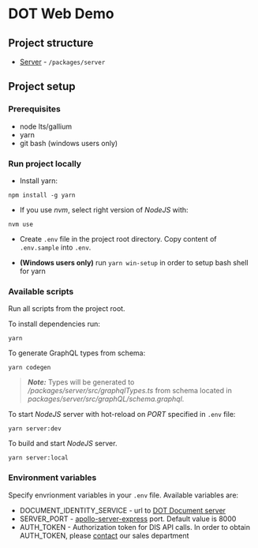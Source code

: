 # DOT Web Demo

## Project structure

- [Server](#server) - `/packages/server`

## Project setup

### Prerequisites

- node lts/gallium
- yarn
- git bash (windows users only)

### Run project locally

- Install yarn:

```
npm install -g yarn
```

- If you use _nvm_, select right version of _NodeJS_ with:

```
nvm use
```

- Create `.env` file in the project root directory. Copy content of `.env.sample` into `.env`.

- **(Windows users only)** run `yarn win-setup` in order to setup bash shell for yarn

### Available scripts

Run all scripts from the project root.

To install dependencies run:

```
yarn
```

To generate GraphQL types from schema:

```
yarn codegen
```

> **_Note:_** Types will be generated to _/packages/server/src/graphqlTypes.ts_ from schema located in _packages/server/src/graphQL/schema.graphql_.

To start _NodeJS_ server with hot-reload on _PORT_ specified in `.env` file:

```
yarn server:dev
```

To build and start _NodeJS_ server.

```
yarn server:local
```

### Environment variables

Specify envrionment variables in your `.env` file. Available variables are:

- DOCUMENT_IDENTITY_SERVICE - url to [DOT Document server](https://developers.innovatrics.com/digital-onboarding/technical/remote/document-server/latest/documentation/.)
- SERVER_PORT - [apollo-server-express](https://www.npmjs.com/package/apollo-server-express) port. Default value is 8000
- AUTH_TOKEN - Authorization token for DIS API calls. In order to obtain AUTH_TOKEN, please [contact](https://developers.innovatrics.com/digital-onboarding/#contact-us) our sales department

